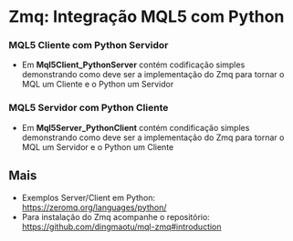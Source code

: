 # Zmq: Integração MQL5 com Python

### MQL5 Cliente com Python Servidor

- Em **Mql5Client_PythonServer** contém codificação simples demonstrando como deve ser a implementação do Zmq para tornar o MQL um Cliente e o Python um Servidor

### MQL5 Servidor com Python Cliente

- Em **Mql5Server_PythonClient** contém condificação simples demonstrando como deve ser a implementação do Zmq para tornar o MQL um Servidor e o Python um Cliente

## Mais
- Exemplos Server/Client em Python: https://zeromq.org/languages/python/
- Para instalação do Zmq acompanhe o repositório: https://github.com/dingmaotu/mql-zmq#introduction
